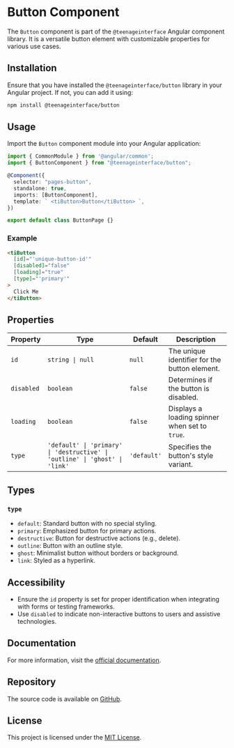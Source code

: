 # Button Component

The `Button` component is part of the `@teenageinterface` Angular component library. It is a versatile button element with customizable properties for various use cases.

## Installation

Ensure that you have installed the `@teenageinterface/button` library in your Angular project. If not, you can add it using:

```bash
npm install @teenageinterface/button
```

## Usage

Import the `Button` component module into your Angular application:

```typescript
import { CommonModule } from '@angular/common';
import { ButtonComponent } from "@teenageinterface/button";

@Component({
  selector: "pages-button",
  standalone: true,
  imports: [ButtonComponent],
  template: ` <tiButton>Button</tiButton> `,
})

export default class ButtonPage {}
```

### Example

```html
<tiButton
  [id]="'unique-button-id'"
  [disabled]="false"
  [loading]="true"
  [type]="'primary'"
>
  Click Me
</tiButton>
```

## Properties

| Property  | Type                                                                                  | Default    | Description                                                                 |
|-----------|---------------------------------------------------------------------------------------|------------|-----------------------------------------------------------------------------|
| `id`      | `string \| null`                                                                      | `null`     | The unique identifier for the button element.                              |
| `disabled`| `boolean`                                                                            | `false`    | Determines if the button is disabled.                                      |
| `loading` | `boolean`                                                                            | `false`    | Displays a loading spinner when set to `true`.                             |
| `type`    | `'default' \| 'primary' \| 'destructive' \| 'outline' \| 'ghost' \| 'link'` | `'default'`| Specifies the button's style variant.                                      |

## Types

### `type`

- `default`: Standard button with no special styling.
- `primary`: Emphasized button for primary actions.
- `destructive`: Button for destructive actions (e.g., delete).
- `outline`: Button with an outline style.
- `ghost`: Minimalist button without borders or background.
- `link`: Styled as a hyperlink.

## Accessibility

- Ensure the `id` property is set for proper identification when integrating with forms or testing frameworks.
- Use `disabled` to indicate non-interactive buttons to users and assistive technologies.

## Documentation

For more information, visit the [official documentation]().

## Repository

The source code is available on [GitHub](https://github.com/0K00/teenageinterface).

## License

This project is licensed under the [MIT License](https://github.com/0K00/teenageinterface/blob/main/LICENSE.MD).
